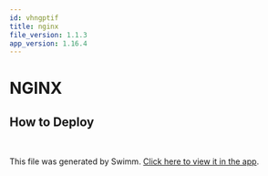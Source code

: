 ```yaml
---
id: vhngptif
title: nginx
file_version: 1.1.3
app_version: 1.16.4
---
```


# NGINX

## How to Deploy

<br/>

This file was generated by Swimm. [Click here to view it in the app](https://app.swimm.io/repos/Z2l0aHViJTNBJTNBaWNocmlzYmlyY2glM0ElM0FkYXRhcG9pbnRjaHJpcw==/docs/vhngptif).
